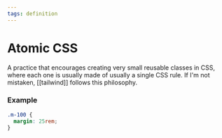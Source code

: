 ```yaml
---
tags: definition
---
```


# Atomic CSS
A practice that encourages creating very small reusable classes in CSS, where each one is usually made of usually a single CSS rule. If I'm not mistaken, [[tailwind]] follows this philosophy.

### Example
```css
.m-100 {
  margin: 25rem;
}
```
